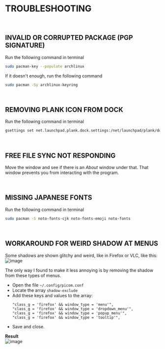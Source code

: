 # TROUBLESHOOTING
<br>

## INVALID OR CORRUPTED PACKAGE (PGP SIGNATURE)

Run the following command in terminal
```zsh
sudo pacman-key --populate archlinux
```

If it doesn't enough, run the following command
```zsh
sudo pacman -Sy archlinux-keyring
```

<br>

## REMOVING PLANK ICON FROM DOCK

Run the following command in terminal
```zsh
gsettings set net.launchpad.plank.dock.settings:/net/launchpad/plank/docks/dock1/ show-dock-item false
```

<br>

## FREE FILE SYNC NOT RESPONDING

Move the window and see if there is an *About* window under that. That window prevents you from interacting with the program.

<br>

## MISSING JAPANESE FONTS

Run the following command in terminal
```zsh
sudo pacman -S noto-fonts-cjk noto-fonts-emoji noto-fonts
```

<br>

## WORKAROUND FOR WEIRD SHADOW AT MENUS

Some shadows are shown glitchy and weird, like in Firefox or VLC, like this:
<br>
![image](https://user-images.githubusercontent.com/49572917/183482988-21409a4d-938e-4790-9377-b0e33c9af5c2.png)

The only way I found to make it less annoying is by removing the shadow from these types of menus.

* Open the file `~/.config/picom.conf`
* Locate the array `shadow-exclude`
* Add these keys and values to the array:
  ```
  "class_g = 'firefox' && window_type = 'menu'",
  "class_g = 'firefox' && window_type = 'dropdown_menu'",
  "class_g = 'firefox' && window_type = 'popup_menu'",
  "class_g = 'firefox' && window_type = 'tooltip'",
  ```
* Save and close.

**Result**
<br>
![image](https://user-images.githubusercontent.com/49572917/183483652-9884a0a7-68e2-4933-a42c-78532c287257.png)

